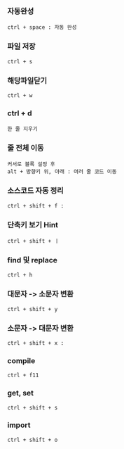 ### 자동완성 
    ctrl + space : 자동 완성
### 파일 저장
    ctrl + s 
### 해당파일닫기 
    ctrl + w 
### ctrl + d
    한 줄 지우기
### 줄 전체 이동
    커서로 블록 설정 후 
    alt + 방향키 위, 아래 : 여러 줄 코드 이동
###  소스코드 자동 정리
    ctrl + shift + f :
###  단축키 보기 Hint
    ctrl + shift + ㅣ
### find 및 replace
    ctrl + h  
### 대문자 -> 소문자 변환
    ctrl + shift + y 
### 소문자 -> 대문자 변환
    ctrl + shift + x : 

### compile
    ctrl + f11

### get, set 
    ctrl + shift + s

### import
    ctrl + shift + o